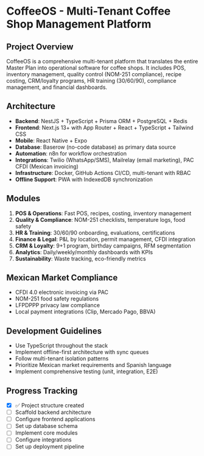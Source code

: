# CoffeeOS - Multi-Tenant Coffee Shop Management Platform

## Project Overview
CoffeeOS is a comprehensive multi-tenant platform that translates the entire Master Plan into operational software for coffee shops. It includes POS, inventory management, quality control (NOM-251 compliance), recipe costing, CRM/loyalty programs, HR training (30/60/90), compliance management, and financial dashboards.

## Architecture
- **Backend**: NestJS + TypeScript + Prisma ORM + PostgreSQL + Redis
- **Frontend**: Next.js 13+ with App Router + React + TypeScript + Tailwind CSS  
- **Mobile**: React Native + Expo
- **Database**: Baserow (no-code database) as primary data source
- **Automation**: n8n for workflow orchestration
- **Integrations**: Twilio (WhatsApp/SMS), Mailrelay (email marketing), PAC CFDI (Mexican invoicing)
- **Infrastructure**: Docker, GitHub Actions CI/CD, multi-tenant with RBAC
- **Offline Support**: PWA with IndexedDB synchronization

## Modules
1. **POS & Operations**: Fast POS, recipes, costing, inventory management
2. **Quality & Compliance**: NOM-251 checklists, temperature logs, food safety
3. **HR & Training**: 30/60/90 onboarding, evaluations, certifications
4. **Finance & Legal**: P&L by location, permit management, CFDI integration
5. **CRM & Loyalty**: 9+1 program, birthday campaigns, RFM segmentation
6. **Analytics**: Daily/weekly/monthly dashboards with KPIs
7. **Sustainability**: Waste tracking, eco-friendly metrics

## Mexican Market Compliance
- CFDI 4.0 electronic invoicing via PAC
- NOM-251 food safety regulations
- LFPDPPP privacy law compliance
- Local payment integrations (Clip, Mercado Pago, BBVA)

## Development Guidelines
- Use TypeScript throughout the stack
- Implement offline-first architecture with sync queues
- Follow multi-tenant isolation patterns
- Prioritize Mexican market requirements and Spanish language
- Implement comprehensive testing (unit, integration, E2E)

## Progress Tracking
- [x] ✅ Project structure created
- [ ] Scaffold backend architecture
- [ ] Configure frontend applications
- [ ] Set up database schema
- [ ] Implement core modules
- [ ] Configure integrations
- [ ] Set up deployment pipeline